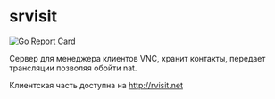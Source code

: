 # srvisit
[![Go Report Card](https://goreportcard.com/badge/github.com/vaizmanai/srvisit)](https://goreportcard.com/report/github.com/vaizmanai/srvisit)

Сервер для менеджера клиентов VNC, хранит контакты, передает трансляции позволяя обойти nat.

Клиентская часть доступна на http://rvisit.net
